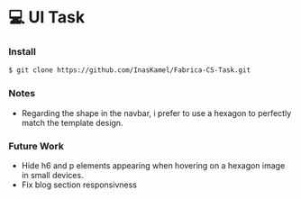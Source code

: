 # :computer: UI Task


### Install
```sh
$ git clone https://github.com/InasKamel/Fabrica-CS-Task.git
```

### Notes

  - Regarding the shape in the navbar, i prefer to use a hexagon to perfectly match the template design.

### Future Work
  - Hide h6 and p elements appearing when hovering on a hexagon image in small devices.
  - Fix blog section responsivness
